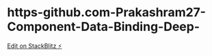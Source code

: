 # https-github.com-Prakashram27-Component-Data-Binding-Deep-

[Edit on StackBlitz ⚡️](https://stackblitz.com/edit/angular-ivy-l2yrzm)